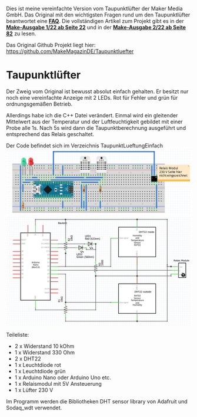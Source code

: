 Dies ist meine vereinfachte Version vom Taupunktlüfter der Maker Media GmbH.
Das Original mit den wichtigsten Fragen rund um den Taupunktlüfter beantwortet eine **[FAQ](https://heise.de/-6526328)**. Die vollständigen Artikel zum Projekt gibt es in der **[Make-Ausgabe 1/22 ab Seite 22](https://www.heise.de/select/make/2022/1/2135511212557842576)** und in der **[Make-Ausgabe 2/22 ab Seite 82](https://www.heise.de/select/make/2022/2/2204711461516715363)** zu lesen.

Das Original Github Projekt liegt hier: https://github.com/MakeMagazinDE/Taupunktluefter

# Taupunktlüfter

Der Zweig vom Original ist bewusst absolut einfach gehalten. Er besitzt nur noch eine vereinfachte Anzeige mit 2 LEDs. Rot für Fehler und grün für ordnungsgemäßen Betrieb. 

Allerdings habe ich die C++ Datei verändert. Einmal wird ein gleitender Mittelwert aus der Temperatur und der Luftfeuchtigkeit gebildet mit einer Probe alle 1s. 
Nach 5s wird dann die Taupunktberechnung ausgeführt und entsprechend das Relais geschaltet.

Der Code befindet sich im Verzeichnis TaupunktLueftungEinfach
![Taupunktluefter](./Taupunktlueftung.png)
![Schaltplan](./Schematic.png)

Teileliste:
- 2 x Widerstand 10 kOhm
- 1 x Widerstand 330 Ohm
- 2 x DHT22
- 1 x Leuchtdiode rot
- 1 x Leuchtdiode grün
- 1 x Arduino Nano oder Arduino Uno etc.
- 1 x Relaismodul mit 5V Ansteuerung
- 1 x Lüfter 230 V

Im Programm werden die Bibliotheken DHT sensor library von Adafruit und Sodaq_wdt verwendet.
